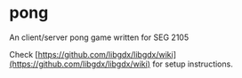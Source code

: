 pong
====

An client/server pong game written for SEG 2105

Check [https://github.com/libgdx/libgdx/wiki](https://github.com/libgdx/libgdx/wiki) for setup instructions.
